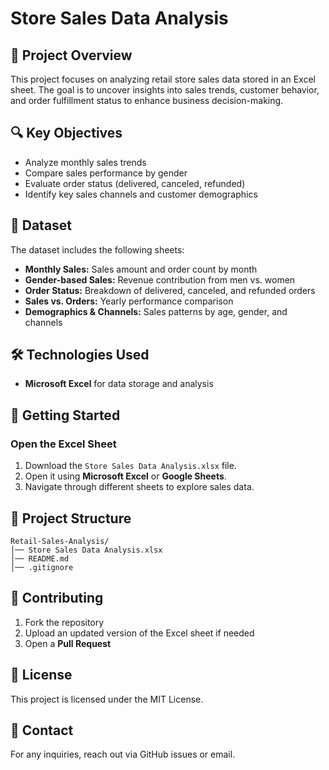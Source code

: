 # Store Sales Data Analysis

## 📌 Project Overview
This project focuses on analyzing retail store sales data stored in an Excel sheet. The goal is to uncover insights into sales trends, customer behavior, and order fulfillment status to enhance business decision-making.

## 🔍 Key Objectives
- Analyze monthly sales trends
- Compare sales performance by gender
- Evaluate order status (delivered, canceled, refunded)
- Identify key sales channels and customer demographics

## 📂 Dataset
The dataset includes the following sheets:
- **Monthly Sales:** Sales amount and order count by month
- **Gender-based Sales:** Revenue contribution from men vs. women
- **Order Status:** Breakdown of delivered, canceled, and refunded orders
- **Sales vs. Orders:** Yearly performance comparison
- **Demographics & Channels:** Sales patterns by age, gender, and channels

## 🛠️ Technologies Used
- **Microsoft Excel** for data storage and analysis

## 🚀 Getting Started
### Open the Excel Sheet
1. Download the `Store Sales Data Analysis.xlsx` file.
2. Open it using **Microsoft Excel** or **Google Sheets**.
3. Navigate through different sheets to explore sales data.

## 📌 Project Structure
```
Retail-Sales-Analysis/
│── Store Sales Data Analysis.xlsx
│── README.md
│── .gitignore
```

## 🤝 Contributing
1. Fork the repository
2. Upload an updated version of the Excel sheet if needed
3. Open a **Pull Request**

## 📜 License
This project is licensed under the MIT License.

## 📧 Contact
For any inquiries, reach out via GitHub issues or email.

